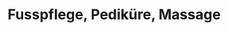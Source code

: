 ---
title: "Fusspflege, Pediküre, Massage"
url: /bonstetten/fusspflege-pedikuere-massage/
shop: Massage
---